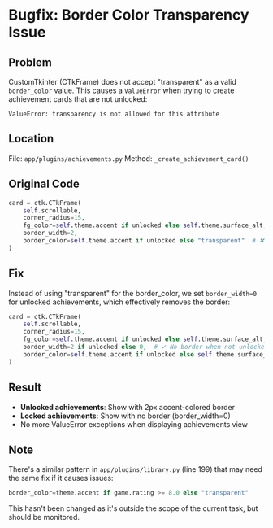 # Bugfix: Border Color Transparency Issue

## Problem

CustomTkinter (CTkFrame) does not accept "transparent" as a valid `border_color` value. This causes a `ValueError` when trying to create achievement cards that are not unlocked:

```
ValueError: transparency is not allowed for this attribute
```

## Location

File: `app/plugins/achievements.py`
Method: `_create_achievement_card()`

## Original Code

```python
card = ctk.CTkFrame(
    self.scrollable,
    corner_radius=15,
    fg_color=self.theme.accent if unlocked else self.theme.surface_alt,
    border_width=2,
    border_color=self.theme.accent if unlocked else "transparent"  # ❌ Error here
)
```

## Fix

Instead of using "transparent" for the border_color, we set `border_width=0` for unlocked achievements, which effectively removes the border:

```python
card = ctk.CTkFrame(
    self.scrollable,
    corner_radius=15,
    fg_color=self.theme.accent if unlocked else self.theme.surface_alt,
    border_width=2 if unlocked else 0,  # ✓ No border when not unlocked
    border_color=self.theme.accent if unlocked else self.theme.surface_alt  # ✓ Valid color fallback
)
```

## Result

- **Unlocked achievements**: Show with 2px accent-colored border
- **Locked achievements**: Show with no border (border_width=0)
- No more ValueError exceptions when displaying achievements view

## Note

There's a similar pattern in `app/plugins/library.py` (line 199) that may need the same fix if it causes issues:

```python
border_color=theme.accent if game.rating >= 8.0 else "transparent"
```

This hasn't been changed as it's outside the scope of the current task, but should be monitored.
